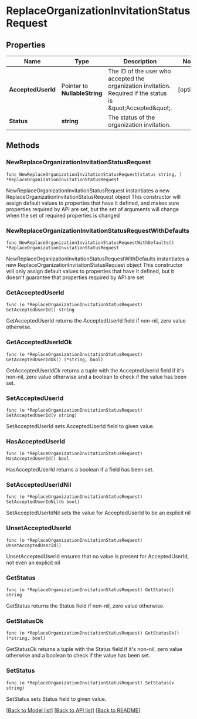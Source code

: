 # ReplaceOrganizationInvitationStatusRequest

## Properties

Name | Type | Description | Notes
------------ | ------------- | ------------- | -------------
**AcceptedUserId** | Pointer to **NullableString** | The ID of the user who accepted the organization invitation. Required if the status is \&quot;Accepted\&quot;. | [optional] 
**Status** | **string** | The status of the organization invitation. | 

## Methods

### NewReplaceOrganizationInvitationStatusRequest

`func NewReplaceOrganizationInvitationStatusRequest(status string, ) *ReplaceOrganizationInvitationStatusRequest`

NewReplaceOrganizationInvitationStatusRequest instantiates a new ReplaceOrganizationInvitationStatusRequest object
This constructor will assign default values to properties that have it defined,
and makes sure properties required by API are set, but the set of arguments
will change when the set of required properties is changed

### NewReplaceOrganizationInvitationStatusRequestWithDefaults

`func NewReplaceOrganizationInvitationStatusRequestWithDefaults() *ReplaceOrganizationInvitationStatusRequest`

NewReplaceOrganizationInvitationStatusRequestWithDefaults instantiates a new ReplaceOrganizationInvitationStatusRequest object
This constructor will only assign default values to properties that have it defined,
but it doesn't guarantee that properties required by API are set

### GetAcceptedUserId

`func (o *ReplaceOrganizationInvitationStatusRequest) GetAcceptedUserId() string`

GetAcceptedUserId returns the AcceptedUserId field if non-nil, zero value otherwise.

### GetAcceptedUserIdOk

`func (o *ReplaceOrganizationInvitationStatusRequest) GetAcceptedUserIdOk() (*string, bool)`

GetAcceptedUserIdOk returns a tuple with the AcceptedUserId field if it's non-nil, zero value otherwise
and a boolean to check if the value has been set.

### SetAcceptedUserId

`func (o *ReplaceOrganizationInvitationStatusRequest) SetAcceptedUserId(v string)`

SetAcceptedUserId sets AcceptedUserId field to given value.

### HasAcceptedUserId

`func (o *ReplaceOrganizationInvitationStatusRequest) HasAcceptedUserId() bool`

HasAcceptedUserId returns a boolean if a field has been set.

### SetAcceptedUserIdNil

`func (o *ReplaceOrganizationInvitationStatusRequest) SetAcceptedUserIdNil(b bool)`

 SetAcceptedUserIdNil sets the value for AcceptedUserId to be an explicit nil

### UnsetAcceptedUserId
`func (o *ReplaceOrganizationInvitationStatusRequest) UnsetAcceptedUserId()`

UnsetAcceptedUserId ensures that no value is present for AcceptedUserId, not even an explicit nil
### GetStatus

`func (o *ReplaceOrganizationInvitationStatusRequest) GetStatus() string`

GetStatus returns the Status field if non-nil, zero value otherwise.

### GetStatusOk

`func (o *ReplaceOrganizationInvitationStatusRequest) GetStatusOk() (*string, bool)`

GetStatusOk returns a tuple with the Status field if it's non-nil, zero value otherwise
and a boolean to check if the value has been set.

### SetStatus

`func (o *ReplaceOrganizationInvitationStatusRequest) SetStatus(v string)`

SetStatus sets Status field to given value.



[[Back to Model list]](../README.md#documentation-for-models) [[Back to API list]](../README.md#documentation-for-api-endpoints) [[Back to README]](../README.md)


